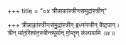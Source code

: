 +++
title = "०४ त्रीन्नाकांस्त्रीन्त्समुद्रांस्त्रीन्"

+++
त्रीन्नाकां॒स्त्रीन्त्स॑मु॒द्रांस्त्रीन् ब्र॒ध्नांस्त्रीन् वै॑ष्ट॒पान्।  
त्रीन् मा॑त॒रिश्व॑न॒स्त्रीन्त्सूर्या॑न् गो॒प्तॄन् क॑ल्पयामि ॥४॥  